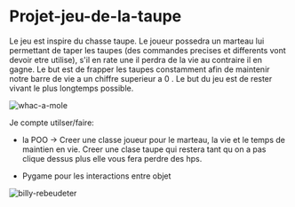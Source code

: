 # Projet-jeu-de-la-taupe 
Le jeu est inspire du chasse taupe. Le joueur possedra un marteau lui permettant de taper les taupes (des commandes precises et differents vont devoir etre utilise), s'il en rate une il perdra de la vie au contraire il en gagne. Le but est de frapper les taupes constamment afin de maintenir notre barre de vie a un chiffre superieur a 0 . Le but du jeu est de rester vivant le plus longtemps possible.


![whac-a-mole](https://user-images.githubusercontent.com/90553363/147873487-213a23b2-9ed2-48ab-bd94-4b6623ed8520.gif)

Je compte utilser/faire:


- la POO -> Creer une classe joueur pour le marteau, la vie et le temps de maintien en vie. Creer une clase taupe qui restera tant qu on a pas clique dessus plus elle vous fera perdre des hps.

- Pygame pour les interactions entre objet

![billy-rebeudeter](https://user-images.githubusercontent.com/90553363/147873100-e66432fb-2fd7-437b-830d-c5746fe2be8e.gif)

